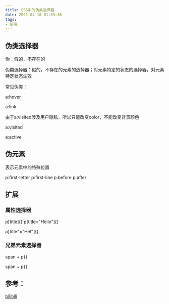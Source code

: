 ```yaml
---
title: CSS中的伪类选择器
date: 2021-04-10 01:39:36
tags:
- 前端
---
```

## 伪类选择器

伪：假的，不存在的

伪类选择器：假的，不存在的元素的选择器；对元素特定的状态的选择器，对元素特定状态生效

常见伪类：

a:hover

a:link

由于a:visited涉及用户隐私，所以只能改变color，不能改变背景颜色

a:visited

a:active

## 伪元素

表示元素中的特殊位置

p:first-letter
p:first-line
p:before
p:after

## 扩展

### 属性选择器

p[title]{}
p[title="Hello"]{}
<!-- 选择title属性值开头为Hel的元素 -->
p[title^="Hel"]{}

### 兄弟元素选择器

span + p{}

span ~ p{}

## 参考：

[bilibili](https://www.bilibili.com/video/BV1sW411T78k?p=28)
